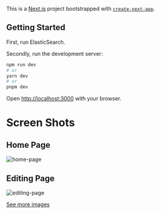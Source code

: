 This is a [Next.js](https://nextjs.org/) project bootstrapped with [`create-next-app`](https://github.com/vercel/next.js/tree/canary/packages/create-next-app).

## Getting Started

First, run ElasticSearch.

Secondly, run the development server:

```bash
npm run dev
# or
yarn dev
# or
pnpm dev
```

Open [http://localhost:3000](http://localhost:3000) with your browser.

# Screen Shots

## Home Page

![home-page](https://github.com/Vaduz/wings-wiki/assets/69694/e916ceba-6b80-477d-9fdd-86cbc219083d)

## Editing Page

![editing-page](https://github.com/Vaduz/wings-wiki/assets/69694/45c293cf-76f6-4b0e-9480-ffd0fcb8aeaf)

[See more images](https://github.com/Vaduz/wings-wiki/wiki/ScreenShots)

